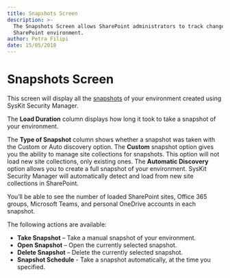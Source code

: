 ```yaml
---
title: Snapshots Screen
description: >-
  The Snapshots Screen allows SharePoint administrators to track changes in the
  SharePoint environment.
author: Petra Filipi
date: 15/05/2018
---
```


# Snapshots Screen

This screen will display all the [snapshots](basics.md#snapshot) of your environment created using SysKit Security Manager.

The **Load Duration** column displays how long it took to take a snapshot of your environment.

The **Type of Snapshot** column shows whether a snapshot was taken with the Custom or Auto discovery option. The **Custom** snapshot option gives you the ability to manage site collections for snapshots. This option will not load new site collections, only existing ones. The **Automatic Discovery** option allows you to create a full snapshot of your environment. SysKit Security Manager will automatically detect and load from new site collections in SharePoint.

You’ll be able to see the number of loaded SharePoint sites, Office 365 groups, Microsoft Teams, and personal OneDrive accounts in each snapshot.

The following actions are available:

* **Take Snapshot** – Take a manual snapshot of your environment.
* **Open Snapshot** – Open the currently selected snapshot.
* **Delete Snapshot** – Delete the currently selected snapshot.
* **Snapshot Schedule** - Take a snapshot automatically, at the time you specified.

